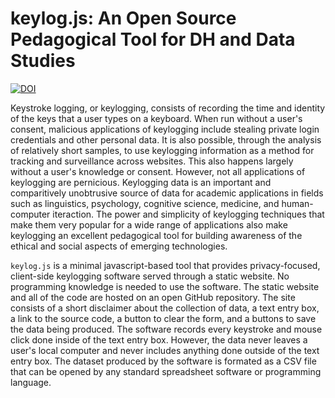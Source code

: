 # keylog.js: An Open Source Pedagogical Tool for DH and Data Studies

[![DOI](https://zenodo.org/badge/886702538.svg)](https://doi.org/10.5281/zenodo.14092711)

Keystroke logging, or keylogging, consists of recording the time and
identity of the keys that a user types on a keyboard. When run without
a user's consent, malicious applications of keylogging include stealing
private login credentials and other personal data. It is also possible,
through the analysis of relatively short samples, to use keylogging 
information as a method for tracking and surveillance across websites.
This also happens largely without a user's knowledge or consent. However,
not all applications of keylogging are  pernicious. Keylogging
data is an important and comparitively unobtrusive source of data for
academic applications in fields such as linguistics, psychology,
cognitive science, medicine, and human-computer iteraction. The
power and simplicity of keylogging techniques that make them very
popular for a wide range of applications also make keylogging an 
excellent pedagogical tool for building awareness of the ethical and
social aspects of emerging technologies.

`keylog.js` is a minimal javascript-based tool that
provides privacy-focused, client-side keylogging software served
through a static website. No programming knowledge is needed to use the
software. The static website and all of the code are hosted on an open
GitHub repository. The site consists of a short disclaimer about the
collection of data, a text entry box, a link to the source code, a button
to clear the form, and a buttons to save the data being produced. 
The software records every keystroke and mouse click done inside of the
text entry box. However, the data never leaves a user's local computer
and never includes anything done outside of the text entry box. The 
dataset produced by the software is formated as a CSV file that can be
opened by any standard spreadsheet software or programming language.

